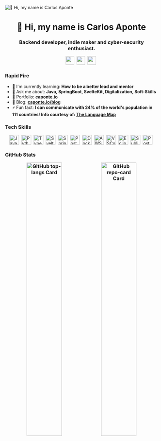 ![👋 Hi, my name is Carlos Aponte](https://pbs.twimg.com/profile_banners/302941800/1694595648/1500x500)

<div id="toc">
  <ul align="center" style="list-style: none">
    <summary>
      <h1>
        👋 Hi, my name is Carlos Aponte
      </h1>
    </summary>
  </ul>
</div>
<h3 align="center">Backend developer, indie maker and cyber-security enthusiast.</h3>

<p align="center"><a href="https://github.com/0xCaponte" target="_blank"><img src="https://img.shields.io/badge/GitHub-100000?style=for-the-badge&logo=github&logoColor=white" height="28" style="margin-right: 4px"></a> <a href="https://www.linkedin.com/in/capontetoro" target="_blank"><img src="https://img.shields.io/badge/LinkedIn-0077B5?style=for-the-badge&logo=linkedin&logoColor=white" height="28" style="margin-right: 4px"></a> <a href="https://twitter.com/0xCaponte" target="_blank"><img src="https://img.shields.io/badge/Twitter-000000?style=for-the-badge&logo=X&logoColor=white" height="28" style="margin-right: 4px"></a></p>


<h3 align="left">Rapid Fire</h3>

- 🌱 I'm currently learning: **How to be a better lead and mentor**
- 💬 Ask me about: **Java, SpringBoot, SvelteKit, Digitalization, Soft-Skills**
- 📂 Portfolio: **<a href="caponte.io" target="_blank">caponte.io</a>**
- 📝 Blog: **<a href="caponte.io/blog" target="_blank">caponte.io/blog</a>**
- ⚡ Fun fact: **I can communicate with 24% of the world's population in 111 countries! Info courtesy of: <a href="https://languagemap.world" target="_blank">The Language Map</a>**


 <h3 align="left">Tech Skills</h3>

<div style="display: flex; flex-wrap: wrap; gap: 4px; justify-content: center;"><img src="https://skillicons.dev/icons?i=java" height="32" alt="Java" style="margin-right: 4px"> <img src="https://skillicons.dev/icons?i=python" height="32" alt="Python" style="margin-right: 4px"> <img src="https://skillicons.dev/icons?i=typescript" height="32" alt="TypeScript" style="margin-right: 4px"> <img src="https://skillicons.dev/icons?i=svelte" height="32" alt="Svelte" style="margin-right: 4px"> <img src="https://skillicons.dev/icons?i=spring" height="32" alt="Spring" style="margin-right: 4px"> <img src="https://skillicons.dev/icons?i=postgresql" height="32" alt="PostgreSQL" style="margin-right: 4px"> <img src="https://skillicons.dev/icons?i=docker" height="32" alt="Docker" style="margin-right: 4px"> <img src="https://skillicons.dev/icons?i=aws" height="32" alt="AWS" style="margin-right: 4px"> <img src="https://skillicons.dev/icons?i=vscode" height="32" alt="VSCode" style="margin-right: 4px"> <img src="https://skillicons.dev/icons?i=eclipse" height="32" alt="Eclipse" style="margin-right: 4px"> <img src="https://skillicons.dev/icons?i=sublime" height="32" alt="Sublime Text" style="margin-right: 4px"> <img src="https://skillicons.dev/icons?i=postman" height="32" alt="Postman" style="margin-right: 4px"></div>

 
<h3 align="left">GitHub Stats</h>
 
<p align="center">
  <img width="48%" src="https://github-readme-stats.vercel.app/api/top-langs?username=0xCaponte&theme=dark&cache_seconds=1800&border_radius=4&hide_title=false&layout=compact&langs_count=4&card_width=400&hide_progress=false&bg_color=151515&hide_border=false" alt="GitHub top-langs Card" />
  <img width="48%" src="https://github-readme-stats.vercel.app/api/pin/?username=0xCaponte&repo=Language-Map&theme=dark&cache_seconds=1800&border_radius=4&show_owner=false&icon_color=3ea0d6&hide_border=false" alt="GitHub repo-card Card" />
</p>

